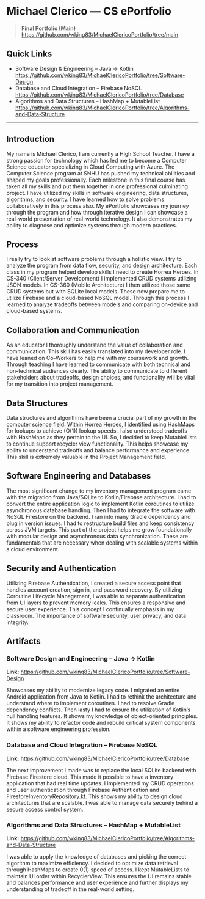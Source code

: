 # Michael Clerico — CS ePortfolio

> **Final Portfolio (Main)**  
> https://github.com/wking83/MichaelClericoPortfolio/tree/main

## Quick Links
- Software Design & Engineering – Java -> Kotlin  
  https://github.com/wking83/MichaelClericoPortfolio/tree/Software-Design
- Database and Cloud Integration – Firebase NoSQL  
  https://github.com/wking83/MichaelClericoPortfolio/tree/Database
- Algorithms and Data Structures – HashMap + MutableList  
  https://github.com/wking83/MichaelClericoPortfolio/tree/Algorithms-and-Data-Structure

---

## Introduction
My name is Michael Clerico, I am currently a High School Teacher. I have a strong passion for technology which has led me to become a Computer Science educator specializing in Cloud Computing with Azure. The Computer Science program at SNHU has pushed my technical abilities and shaped my goals professionally. Each milestone in this final course has taken all my skills and put them together in one professional culminating project. I have utilized my skills in software engineering, data structures, algorithms, and security. I have learned how to solve problems collaboratively in this process also. My ePortfolio showcases my journey through the program and how through iterative design I can showcase a real-world presentation of real-world technology. It also demonstrates my ability to diagnose and optimize systems through modern practices. 

## Process
I really try to look at software problems through a holistic view. I try to analyze the program from data flow, security, and design architecture. Each class in my program helped develop skills I need to create Horrea Heroes. In CS-340 (Client/Server Development) I implemented CRUD systems utilizing JSON models. In CS-360 (Mobile Architecture) I then utilized those same CRUD systems but with SQLite local models. These now prepare me to utilize Firebase and a cloud-based NoSQL model. Through this process I learned to analyze tradeoffs between models and comparing on-device and cloud-based systems. 

## Collaboration and Communication
As an educator I thoroughly understand the value of collaboration and communication. This skill has easily translated into my developer role. I have leaned on Co-Workers to help me with my coursework and growth. Through teaching I have learned to communicate with both technical and non-technical audiences clearly. The ability to communicate to different stakeholders about tradeoffs, design choices, and functionality will be vital for my transition into project management. 

## Data Structures
Data structures and algorithms have been a crucial part of my growth in the computer science field. Within Horrea Heroes, I identified using HashMaps for lookups to achieve (O(1)) lookup speeds. I also understood tradeoffs with HashMaps as they pertain to the UI. So, I decided to keep MutableLists to continue support recycler view functionality. This helps showcase my ability to understand tradeoffs and balance performance and experience. This skill is extremely valuable in the Project Management field.

## Software Engineering and Databases
The most significant change to my inventory management program came with the migration from Java/SQLite to Kotlin/Firebase architecture. I had to convert the entire application logic to implement Kotlin coroutines to utilize asynchronous database handling. Then I had to integrate the software with NoSQL Firestore on the backend. I ran into many Gradle dependency and plug in version issues. I had to restructure build files and keep consistency across JVM targets. This part of the project helps me grow foundationally with modular design and asynchronous data synchronization. These are fundamentals that are necessary when dealing with scalable systems within a cloud environment.

## Security and Authentication
Utilizing Firebase Authentication, I created a secure access point that handles account creation, sign in, and password recovery. By utilizing Coroutine Lifecycle Management, I was able to separate authentication from UI layers to prevent memory leaks. This ensures a responsive and secure user experience.  This concept I continually emphasis in my classroom. The importance of software security, user privacy, and data integrity. 

## Artifacts

### Software Design and Engineering – Java -> Kotlin
**Link:** https://github.com/wking83/MichaelClericoPortfolio/tree/Software-Design

Showcases my ability to modernize legacy code. I migrated an entire Android application from Java to Kotlin. I had to rethink the architecture and understand where to implement coroutines. I had to resolve Gradle dependency conflicts. Then lasty I had to ensure the utilization of Kotlin’s null handling features. It shows my knowledge of object-oriented principles. It shows my ability to refactor code and rebuild critical system components within a software engineering profession. 

### Database and Cloud Integration – Firebase NoSQL
**Link:** https://github.com/wking83/MichaelClericoPortfolio/tree/Database

The next improvement I made was to replace the local SQLite backend with Firebase Firestore cloud. This made it possible to have a inventory application that had real time updates. I implemented my CRUD operations and user authentication through Firebase Authentication and FirestoreInventoryRepository.kt. This shows my ability to design cloud architectures that are scalable. I was able to manage data securely behind a secure access control system. 

### Algorithms and Data Structures – HashMap + MutableList
**Link:** https://github.com/wking83/MichaelClericoPortfolio/tree/Algorithms-and-Data-Structure

I was able to apply the knowledge of databases and picking the correct algorithm to maximize efficiency. I decided to optimize data retrieval through HashMaps to create 0(1) speed of access. I kept MutableLists to maintain UI order within RecyclerView. This ensures the UI remains stable and balances performance and user experience and further displays my understanding of tradeoff in the real-world setting.

